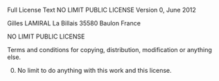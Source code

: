 Full License Text
NO LIMIT PUBLIC LICENSE 
Version 0, June 2012

Gilles LAMIRAL 
La Billais 
35580 Baulon 
France

NO LIMIT PUBLIC LICENSE

Terms and conditions for copying, distribution, modification 
or anything else.

0. No limit to do anything with this work and this license.
